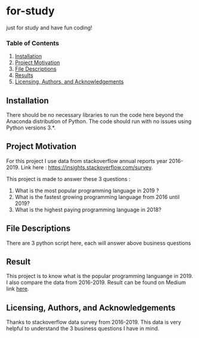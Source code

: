 # for-study
just for study and have fun coding!


### Table of Contents

1. [Installation](#installation)
2. [Project Motivation](#projectmotivation)
3. [File Descriptions](#filedescriptions)
4. [Results](#results)
5. [Licensing, Authors, and Acknowledgements](#licensingauthorsandacknowledgements)

## Installation <a name="installation"></a>

There should be no necessary libraries to run the code here beyond the Anaconda distribution of Python.  The code should run with no issues using Python versions 3.*.

## Project Motivation <a name="projectmotivation"></a>
For this project I use data from stackoverflow annual reports year 2016-2019. 
Link here : https://insights.stackoverflow.com/survey.

This project is made to answer these 3 questions :
1. What is the most popular programming language in 2019 ?
2. What is the fastest growing programming language from 2016 until 2019?
3. What is the highest paying programming language in 2018?

## File Descriptions <a name="filedescriptions"></a>
There are 3 python script here, each will answer above business questions

## Result <a name="results"></a>
This project is to know what is the popular programming languange in 2019.
I also compare the data from 2016-2019.
Result can be found on Medium link [here](https://medium.com/p/f8ecf06acede/edit).

## Licensing, Authors, and Acknowledgements  <a name="licensingauthorsandacknowledgements"></a>
Thanks to stackoverflow data survey from 2016-2019. This data is very helpful to understand the 3 business questions I have in mind.

